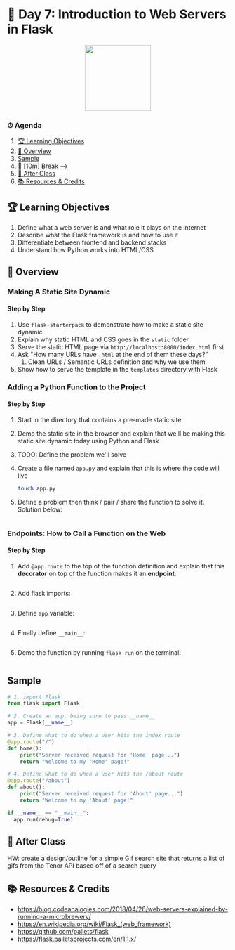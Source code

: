 # 📜 Day 7: Introduction to Web Servers in Flask

<p align="center">
  <img src="https://upload.wikimedia.org/wikipedia/commons/3/3c/Flask_logo.svg" height="150">
</p>

<!--
What students know so far...

Week 1
    1. [BEW] Static website (static HTML/basic CSS, chrome inspector)
    2. [BEW] Git & GitHub
    3. [CS] Variables, Functions, and Program Design
    4. [CS] Control Flow and Lists
Week 2
    1. [CS] Pseudocode and Flowchart Diagrams
    2. [BEW] Request-Response Cycle and MVC Architecture


TODO: Flask Starter Pack with pre-built static front end

TODO: Questions for Alan:
  - Will they know how to import Python packages by Day 7?
  - Will they know virtual environments? Should they yet?
  -
-->

### ⏱ Agenda

1. [🏆 Learning Objectives](#%f0%9f%8f%86-learning-objectives)
2. [📖 Overview](#%f0%9f%93%96-overview)
3. [Sample](#sample)
4. [🌴 [10m] Break -->](#%f0%9f%8c%b4-10m-break)
5. [🌃 After Class](#%f0%9f%8c%83-after-class)
6. [📚 Resources & Credits](#%f0%9f%93%9a-resources--credits)

## 🏆 Learning Objectives

1. Define what a web server is and what role it plays on the internet
1. Describe what the Flask framework is and how to use it
1. Differentiate between frontend and backend stacks
1. Understand how Python works into HTML/CSS

## 📖 Overview

<!--
- TT: overview of how we learned basic frontend, but how do we drive it forward? What about data?
- TT: Overview of Flask: what it is, why we use it
-->

### Making A Static Site Dynamic

#### Step by Step

1. Use `flask-starterpack` to demonstrate how to make a static site dynamic
2. Explain why static HTML and CSS  goes in the `static` folder
3. Serve the static HTML page via `http://localhost:8000/index.html` first
4. Ask "How many URLs have `.html` at the end of them these days?"
   1. Clean URLs / Semantic URLs definition and why we use them
5. Show how to serve the template in the `templates` directory with Flask

### Adding a Python Function to the Project

<!-- TT: Review of Python, you all were introduced to this via prework -->
<!-- Activity: some easy interview problem to solve in Python to get them warmed up again -->

#### Step by Step

1. Start in the directory that contains a pre-made static site
2. Demo the static site in the browser and explain that we'll be making this static site dynamic today using Python and Flask
3. TODO: Define the problem we'll solve
4. Create a file named `app.py` and explain that this is where the code will live

    ```bash
    touch app.py
    ```

5. Define a problem then think / pair / share the function to solve it. Solution below:

    ```python
    ```

### Endpoints: How to Call a Function on the Web

<!-- TT: Python is our backend (what’s a backend?) HTML/CSS is our frontend (what’s a frontend?) -->

#### Step by Step

1. Add `@app.route` to the top of the function definition and explain that this **decorator** on top of the function makes it an **endpoint**:

    ```python
    ```

2. Add flask imports:

    ```python
    ```

3. Define `app` variable:

    ```python
    ```

4. Finally define `__main__`:

    ```python
    ```

5. Demo the function by running `flask run` on the terminal:

    ```bash
    ```

## Sample

```python
# 1. import Flask
from flask import Flask

# 2. Create an app, being sure to pass __name__
app = Flask(__name__)

# 3. Define what to do when a user hits the index route
@app.route("/")
def home():
    print("Server received request for 'Home' page...")
    return "Welcome to my 'Home' page!"

# 4. Define what to do when a user hits the /about route
@app.route("/about")
def about():
    print("Server received request for 'About' page...")
    return "Welcome to my 'About' page!"

if __name__ == "__main__":
  app.run(debug=True)
```

<!-- ## 💻 Activity


- Activity: first 2 chapters of this tutorial

## 🌴 [10m] Break -->

## 🌃 After Class


HW: create a design/outline for a simple Gif search site that returns a list of gifs from the Tenor API based off of a search query


## 📚 Resources & Credits

- https://blog.codeanalogies.com/2018/04/26/web-servers-explained-by-running-a-microbrewery/
- https://en.wikipedia.org/wiki/Flask_(web_framework)
- https://github.com/pallets/flask
- https://flask.palletsprojects.com/en/1.1.x/
